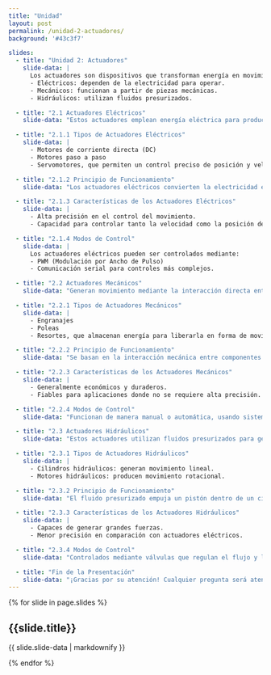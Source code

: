 ```yaml
---
title: "Unidad"
layout: post
permalink: /unidad-2-actuadores/
background: '#43c3f7'

slides:
  - title: "Unidad 2: Actuadores"
    slide-data: |
      Los actuadores son dispositivos que transforman energía en movimiento. Existen tres categorías principales:
      - Eléctricos: dependen de la electricidad para operar.
      - Mecánicos: funcionan a partir de piezas mecánicas.
      - Hidráulicos: utilizan fluidos presurizados.

  - title: "2.1 Actuadores Eléctricos"
    slide-data: "Estos actuadores emplean energía eléctrica para producir movimiento preciso y controlado."

  - title: "2.1.1 Tipos de Actuadores Eléctricos"
    slide-data: |
      - Motores de corriente directa (DC)
      - Motores paso a paso
      - Servomotores, que permiten un control preciso de posición y velocidad.

  - title: "2.1.2 Principio de Funcionamiento"
    slide-data: "Los actuadores eléctricos convierten la electricidad en energía mecánica, generando movimiento rotacional o lineal."

  - title: "2.1.3 Características de los Actuadores Eléctricos"
    slide-data: |
      - Alta precisión en el control del movimiento.
      - Capacidad para controlar tanto la velocidad como la posición de manera eficiente.

  - title: "2.1.4 Modos de Control"
    slide-data: |
      Los actuadores eléctricos pueden ser controlados mediante:
      - PWM (Modulación por Ancho de Pulso)
      - Comunicación serial para controles más complejos.

  - title: "2.2 Actuadores Mecánicos"
    slide-data: "Generan movimiento mediante la interacción directa entre componentes mecánicos."

  - title: "2.2.1 Tipos de Actuadores Mecánicos"
    slide-data: |
      - Engranajes
      - Poleas
      - Resortes, que almacenan energía para liberarla en forma de movimiento.

  - title: "2.2.2 Principio de Funcionamiento"
    slide-data: "Se basan en la interacción mecánica entre componentes para generar movimiento."

  - title: "2.2.3 Características de los Actuadores Mecánicos"
    slide-data: |
      - Generalmente económicos y duraderos.
      - Fiables para aplicaciones donde no se requiere alta precisión.

  - title: "2.2.4 Modos de Control"
    slide-data: "Funcionan de manera manual o automática, usando sistemas eléctricos simples."

  - title: "2.3 Actuadores Hidráulicos"
    slide-data: "Estos actuadores utilizan fluidos presurizados para generar movimiento lineal o rotatorio."

  - title: "2.3.1 Tipos de Actuadores Hidráulicos"
    slide-data: |
      - Cilindros hidráulicos: generan movimiento lineal.
      - Motores hidráulicos: producen movimiento rotacional.

  - title: "2.3.2 Principio de Funcionamiento"
    slide-data: "El fluido presurizado empuja un pistón dentro de un cilindro, lo que genera movimiento."

  - title: "2.3.3 Características de los Actuadores Hidráulicos"
    slide-data: |
      - Capaces de generar grandes fuerzas.
      - Menor precisión en comparación con actuadores eléctricos.

  - title: "2.3.4 Modos de Control"
    slide-data: "Controlados mediante válvulas que regulan el flujo y la presión del fluido."

  - title: "Fin de la Presentación"
    slide-data: "¡Gracias por su atención! Cualquier pregunta será atendida."
---
```

{% for slide in page.slides %}                 
<section data-background="{% if slide.image %}{{slide.image}}{% elsif slide.background %}{{slide.background}}{% else %}{{page.background}}{% endif %}">
  <h1>{{slide.title}}</h1>
  <p>{{ slide.slide-data | markdownify }}</p>
</section>               
{% endfor %}



